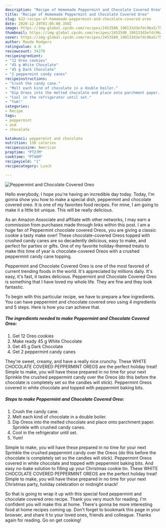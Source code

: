 ```yaml
---
description: "Recipe of Homemade Peppermint and Chocolate Covered Oreo"
title: "Recipe of Homemade Peppermint and Chocolate Covered Oreo"
slug: 622-recipe-of-homemade-peppermint-and-chocolate-covered-oreo
date: 2020-12-20T01:05:08.350Z
image: https://img-global.cpcdn.com/recipes/2453580_190133d3efdc96a5/751x532cq70/peppermint-and-chocolate-covered-oreo-recipe-main-photo.jpg
thumbnail: https://img-global.cpcdn.com/recipes/2453580_190133d3efdc96a5/751x532cq70/peppermint-and-chocolate-covered-oreo-recipe-main-photo.jpg
cover: https://img-global.cpcdn.com/recipes/2453580_190133d3efdc96a5/751x532cq70/peppermint-and-chocolate-covered-oreo-recipe-main-photo.jpg
author: Maude Rodgers
ratingvalue: 4.9
reviewcount: 34270
recipeingredient:
- "12 Oreo cookies"
- "45 g White Chocolate"
- "45 g Dark Chocolate"
- "2 peppermint candy canes"
recipeinstructions:
- "Crush the candy cane."
- "Melt each kind of chocolate in a double boiler."
- "Dip Oreos into the melted chocolate and place onto parchment paper. Sprinkle with crushed candy canes."
- "Cool in the refrigerator until set."
- "Yum!"
categories:
- Recipe
tags:
- peppermint
- and
- chocolate

katakunci: peppermint and chocolate 
nutrition: 150 calories
recipecuisine: American
preptime: "PT27M"
cooktime: "PT46M"
recipeyield: "1"
recipecategory: Lunch

---
```



![Peppermint and Chocolate Covered Oreo](https://img-global.cpcdn.com/recipes/2453580_190133d3efdc96a5/751x532cq70/peppermint-and-chocolate-covered-oreo-recipe-main-photo.jpg)

Hello everybody, I hope you're having an incredible day today. Today, I'm gonna show you how to make a special dish, peppermint and chocolate covered oreo. It is one of my favorites food recipes. For mine, I am going to make it a little bit unique. This will be really delicious.

As an Amazon Associate and affiliate with other networks, I may earn a commission from purchases made through links within this post. I am a huge fan of Peppermint chocolate covered Oreos, you are giving a classic cookie a tasty make over! These chocolate-covered Oreos topped with crushed candy canes are so decadently delicious, easy to make, and perfect for parties or gifts. One of my favorite holiday-themed treats to make this time of year is chocolate-covered Oreos with a crushed peppermint candy cane topping.

Peppermint and Chocolate Covered Oreo is one of the most favored of current trending foods in the world. It's appreciated by millions daily. It's easy, it's fast, it tastes delicious. Peppermint and Chocolate Covered Oreo is something that I have loved my whole life. They are fine and they look fantastic.


To begin with this particular recipe, we have to prepare a few ingredients. You can have peppermint and chocolate covered oreo using 4 ingredients and 5 steps. Here is how you can achieve that.

<!--inarticleads1-->

##### The ingredients needed to make Peppermint and Chocolate Covered Oreo:

1. Get 12 Oreo cookies
1. Make ready 45 g White Chocolate
1. Get 45 g Dark Chocolate
1. Get 2 peppermint candy canes


They&#39;re sweet, creamy, and have a really nice crunchy. These WHITE CHOCOLATE COVERED PEPPERMINT OREOS are the perfect holiday treat! Simple to make, you will have these prepared in no time for your next Sprinkle the crushed peppermint candy over the Oreos (do this before the chocolate is completely set so the candies will stick). Peppermint Oreos covered in white chocolate and topped with peppermint baking bits. 

<!--inarticleads2-->

##### Steps to make Peppermint and Chocolate Covered Oreo:

1. Crush the candy cane.
1. Melt each kind of chocolate in a double boiler.
1. Dip Oreos into the melted chocolate and place onto parchment paper. Sprinkle with crushed candy canes.
1. Cool in the refrigerator until set.
1. Yum!


Simple to make, you will have these prepared in no time for your next Sprinkle the crushed peppermint candy over the Oreos (do this before the chocolate is completely set so the candies will stick). Peppermint Oreos covered in white chocolate and topped with peppermint baking bits. And easy no-bake solution to filling up your Christmas cookie tin. These WHITE CHOCOLATE COVERED PEPPERMINT OREOS are the perfect holiday treat! Simple to make, you will have these prepared in no time for your next Christmas party, holiday celebration or midnight snack! 

So that is going to wrap it up with this special food peppermint and chocolate covered oreo recipe. Thank you very much for reading. I'm confident you will make this at home. There's gonna be more interesting food at home recipes coming up. Don't forget to bookmark this page in your browser, and share it to your loved ones, friends and colleague. Thanks again for reading. Go on get cooking!
